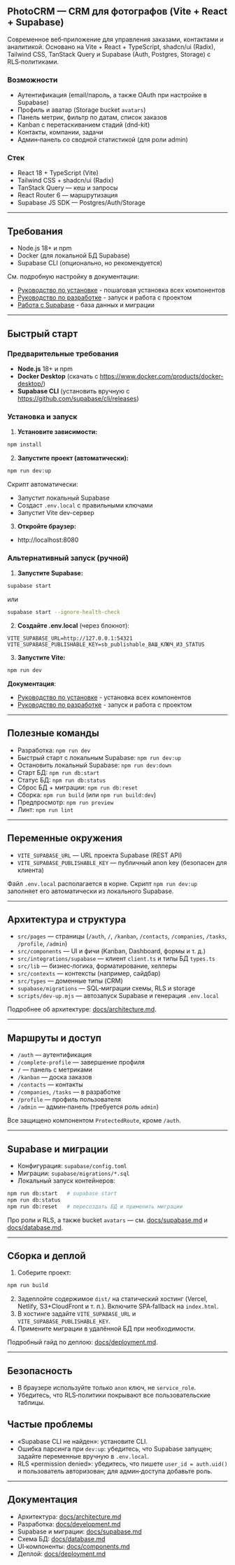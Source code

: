 ## PhotoCRM — CRM для фотографов (Vite + React + Supabase)

Современное веб‑приложение для управления заказами, контактами и аналитикой. Основано на Vite + React + TypeScript, shadcn/ui (Radix), Tailwind CSS, TanStack Query и Supabase (Auth, Postgres, Storage) с RLS‑политиками.
 
### Возможности
- Аутентификация (email/пароль, а также OAuth при настройке в Supabase)
- Профиль и аватар (Storage bucket `avatars`)
- Панель метрик, фильтр по датам, список заказов
- Kanban с перетаскиванием стадий (dnd-kit)
- Контакты, компании, задачи
- Админ‑панель со сводной статистикой (для роли admin)

### Стек
- React 18 + TypeScript (Vite)
- Tailwind CSS + shadcn/ui (Radix)
- TanStack Query — кеш и запросы
- React Router 6 — маршрутизация
- Supabase JS SDK — Postgres/Auth/Storage

---

## Требования
- Node.js 18+ и npm
- Docker (для локальной БД Supabase)
- Supabase CLI (опционально, но рекомендуется)

См. подробную настройку в документации: 
- [Руководство по установке](docs/installation.md) - пошаговая установка всех компонентов
- [Руководство по разработке](docs/development.md) - запуск и работа с проектом
- [Работа с Supabase](docs/supabase.md) - база данных и миграции

---

## Быстрый старт

### Предварительные требования
- **Node.js** 18+ и npm
- **Docker Desktop** (скачать с https://www.docker.com/products/docker-desktop/)
- **Supabase CLI** (установить вручную с https://github.com/supabase/cli/releases)

### Установка и запуск

1. **Установите зависимости:**
```bash
npm install
```

2. **Запустите проект (автоматически):**
```bash
npm run dev:up
```

Скрипт автоматически:
- Запустит локальный Supabase
- Создаст `.env.local` с правильными ключами
- Запустит Vite dev-сервер

3. **Откройте браузер:**
- http://localhost:8080

### Альтернативный запуск (ручной)

1. **Запустите Supabase:**
```bash
supabase start
```
или
```bash
supabase start --ignore-health-check
```

2. **Создайте .env.local** (через блокнот):
```
VITE_SUPABASE_URL=http://127.0.0.1:54321
VITE_SUPABASE_PUBLISHABLE_KEY=sb_publishable_ВАШ_КЛЮЧ_ИЗ_STATUS
```

3. **Запустите Vite:**
```bash
npm run dev
```

**Документация**:
- [Руководство по установке](docs/installation.md) - установка всех компонентов
- [Руководство по разработке](docs/development.md) - запуск и работа с проектом

---

## Полезные команды
- Разработка: `npm run dev`
- Быстрый старт с локальным Supabase: `npm run dev:up`
- Остановить локальный Supabase: `npm run dev:down`
- Старт БД: `npm run db:start`
- Статус БД: `npm run db:status`
- Сброс БД + миграции: `npm run db:reset`
- Сборка: `npm run build` (или `npm run build:dev`)
- Предпросмотр: `npm run preview`
- Линт: `npm run lint`

---

## Переменные окружения
- `VITE_SUPABASE_URL` — URL проекта Supabase (REST API)
- `VITE_SUPABASE_PUBLISHABLE_KEY` — публичный anon key (безопасен для клиента)

Файл `.env.local` располагается в корне. Скрипт `npm run dev:up` заполняет его автоматически из локального Supabase.

---

## Архитектура и структура
- `src/pages` — страницы (`/auth`, `/`, `/kanban`, `/contacts`, `/companies`, `/tasks`, `/profile`, `/admin`)
- `src/components` — UI и фичи (Kanban, Dashboard, формы и т. д.)
- `src/integrations/supabase` — клиент `client.ts` и типы БД `types.ts`
- `src/lib` — бизнес‑логика, форматирование, хелперы
- `src/contexts` — контексты (например, сайдбар)
- `src/types` — доменные типы (CRM)
- `supabase/migrations` — SQL‑миграции схемы, RLS и storage
- `scripts/dev-up.mjs` — автозапуск Supabase и генерация `.env.local`

Подробнее об архитектуре: [docs/architecture.md](docs/architecture.md).

---

## Маршруты и доступ
- `/auth` — аутентификация
- `/complete-profile` — завершение профиля
- `/` — панель с метриками
- `/kanban` — доска заказов
- `/contacts` — контакты
- `/companies`, `/tasks` — в разработке
- `/profile` — профиль пользователя
- `/admin` — админ‑панель (требуется роль `admin`)

Все защищено компонентом `ProtectedRoute`, кроме `/auth`.

---

## Supabase и миграции
- Конфигурация: `supabase/config.toml`
- Миграции: `supabase/migrations/*.sql`
- Локальный запуск контейнеров:
```bash
npm run db:start   # supabase start
npm run db:status
npm run db:reset   # пересоздать БД и применить миграции
```

Про роли и RLS, а также bucket `avatars` — см. [docs/supabase.md](docs/supabase.md) и [docs/database.md](docs/database.md).

---

## Сборка и деплой
1) Соберите проект:
```bash
npm run build
```
2) Задеплойте содержимое `dist/` на статический хостинг (Vercel, Netlify, S3+CloudFront и т. п.). Включите SPA‑fallback на `index.html`.
3) В хостинге задайте `VITE_SUPABASE_URL` и `VITE_SUPABASE_PUBLISHABLE_KEY`.
4) Примените миграции в удалённой БД при необходимости.

Подробный гайд по деплою: [docs/deployment.md](docs/deployment.md).

---

## Безопасность
- В браузере используйте только `anon` ключ, не `service_role`.
- Убедитесь, что RLS‑политики покрывают все пользовательские таблицы.

## Частые проблемы
- «Supabase CLI не найден»: установите CLI.
- Ошибка парсинга при `dev:up`: убедитесь, что Supabase запущен; задайте переменные вручную в `.env.local`.
- RLS «permission denied»: убедитесь, что пишете `user_id = auth.uid()` и пользователь авторизован; для админ‑доступа добавьте роль.

---

## Документация
- Архитектура: [docs/architecture.md](docs/architecture.md)
- Разработка: [docs/development.md](docs/development.md)
- Supabase и миграции: [docs/supabase.md](docs/supabase.md)
- Схема БД: [docs/database.md](docs/database.md)
- UI‑компоненты: [docs/components.md](docs/components.md)
- Деплой: [docs/deployment.md](docs/deployment.md)
